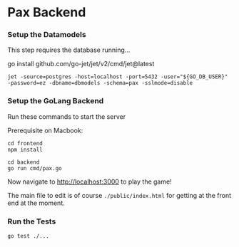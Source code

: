 # Pax Backend

### Setup the Datamodels

This step requires the database running...

go install github.com/go-jet/jet/v2/cmd/jet@latest

```
jet -source=postgres -host=localhost -port=5432 -user="${GO_DB_USER}" -password=ez -dbname=dbmodels -schema=pax -sslmode=disable
```

### Setup the GoLang Backend

Run these commands to start the server

Prerequisite on Macbook:

```
cd frontend
npm install
```

```
cd backend
go run cmd/pax.go
```

Now navigate to [http://localhost:3000](http://localhost:3000) to play the game!

The main file to edit is of course `./public/index.html` for getting at the front end at the moment.


### Run the Tests

```
go test ./...
```


